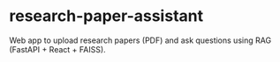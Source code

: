 # research-paper-assistant
Web app to upload research papers (PDF) and ask questions using RAG (FastAPI + React + FAISS).
